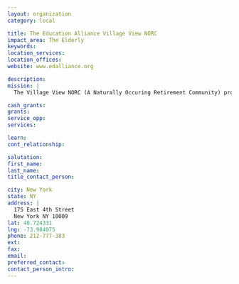 ```yaml
---
layout: organization
category: local

title: The Education Alliance Village View NORC
impact_area: The Elderly
keywords: 
location_services: 
location_offices: 
website: www.edalliance.org

description: 
mission: |
  The Village View NORC (A Naturally Occuring Retirement Community) provides programs and services for Village View Coop residents who are at least 60 years old. We offer clients support services and opportunities for meaningful community involvement so they can live independently in their own homes with comfort and dignity.

cash_grants: 
grants: 
service_opp: 
services: 

learn: 
cont_relationship: 

salutation: 
first_name: 
last_name: 
title_contact_person: 

city: New York
state: NY
address: |
  175 East 4th Street     
  New York NY 10009
lat: 40.724331
lng: -73.984975
phone: 212-777-383
ext: 
fax: 
email: 
preferred_contact: 
contact_person_intro: 
---
```

